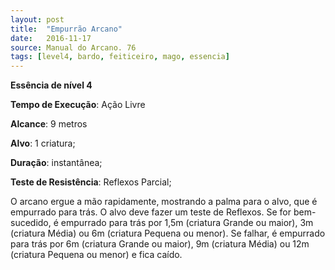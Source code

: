 ```yaml
---
layout: post
title:  "Empurrão Arcano"
date:   2016-11-17
source: Manual do Arcano. 76
tags: [level4, bardo, feiticeiro, mago, essencia]
---
```


**Essência de nível 4**

**Tempo de Execução**: Ação Livre

**Alcance**: 9 metros

**Alvo**: 1 criatura;

**Duração**: instantânea;

**Teste de Resistência**: Reflexos Parcial;

O arcano ergue a mão rapidamente, mostrando a palma para o alvo, que 
é empurrado para trás. O alvo deve fazer 
um teste de Reflexos. Se for bem-sucedido, é empurrado para trás por 1,5m 
(criatura Grande ou maior), 3m (criatura Média) ou 6m (criatura Pequena ou 
menor). Se falhar, é empurrado para trás 
por 6m (criatura Grande ou maior), 9m 
(criatura Média) ou 12m (criatura Pequena ou menor) e fica caído.